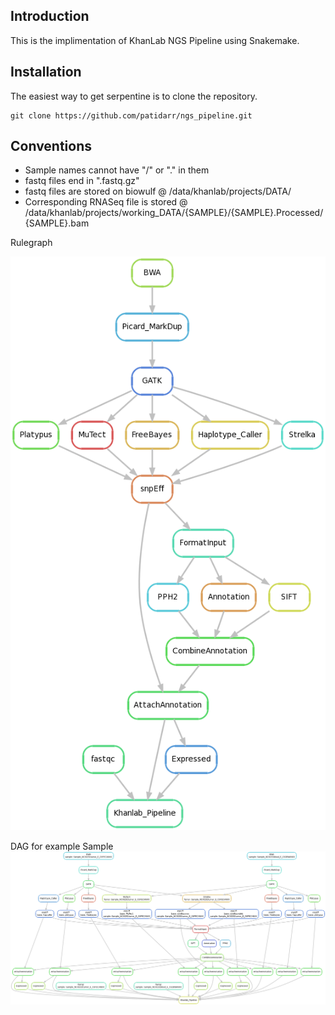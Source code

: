 ## Introduction
This is the implimentation of KhanLab NGS Pipeline using Snakemake.
## Installation

The easiest way to get serpentine is to clone the repository.

```
git clone https://github.com/patidarr/ngs_pipeline.git
```
## Conventions

- Sample names cannot have "/" or "." in them
- fastq files end in ".fastq.gz"
- fastq files are stored on biowulf @ /data/khanlab/projects/DATA/
- Corresponding RNASeq file is stored @ /data/khanlab/projects/working_DATA/{SAMPLE}/{SAMPLE}.Processed/{SAMPLE}.bam



Rulegraph


![alt tag](rulegraph_NCI0231.png)





DAG for example Sample
![alt tag](DAG_NCI0231.png)
